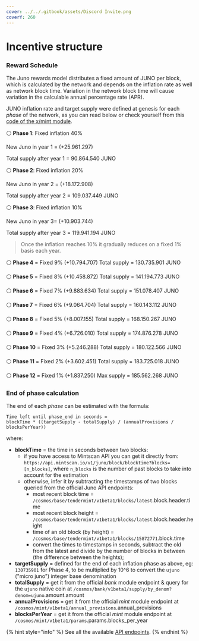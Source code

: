 ```yaml
---
cover: ../../.gitbook/assets/Discord Invite.png
coverY: 260
---
```


# Incentive structure

### Reward Schedule <a href="#8ab1" id="8ab1"></a>

The Juno rewards model distributes a fixed amount of JUNO per block, which is calculated by the network and depends on the inflation rate as well as network block time. Variation in the network block time will cause variation in the calculable annual percentage rate (APR).

JUNO inflation rate and target supply were defined at genesis for each _phase_ of the network, as you can read below or check yourself from this [code of the x/mint module](https://github.com/CosmosContracts/juno/blob/main/x/mint/types/minter.go).

⚪️ **Phase 1**: Fixed inflation 40%

New Juno in year 1 = (+25.961.297)

Total supply after year 1 = 90.864.540 JUNO

⚪️ **Phase 2**: Fixed inflation 20%

New Juno in year 2 = (+18.172.908)

Total supply after year 2 = 109.037.449 JUNO

⚪️ **Phase 3**: Fixed inflation 10%

New Juno in year 3= (+10.903.744)

Total supply after year 3 = 119.941.194 JUNO

> Once the inflation reaches 10% it gradually reduces on a fixed 1% basis each year.

⚪️ **Phase 4** = Fixed 9% (+10.794.707) Total supply = 130.735.901 JUNO

⚪️ **Phase 5** = Fixed 8% (+10.458.872) Total supply = 141.194.773 JUNO

⚪️ **Phase 6** = Fixed 7% (+9.883.634) Total supply = 151.078.407 JUNO

⚪️ **Phase 7** = Fixed 6% (+9.064.704) Total supply = 160.143.112 JUNO

⚪️ **Phase 8** = Fixed 5% (+8.007.155) Total supply = 168.150.267 JUNO

⚪️ **Phase 9** = Fixed 4% (+6.726.010) Total supply = 174.876.278 JUNO

⚪️ **Phase 10** = Fixed 3% (+5.246.288) Total supply = 180.122.566 JUNO

⚪️ **Phase 11** = Fixed 2% (+3.602.451) Total supply = 183.725.018 JUNO

⚪️ **Phase 12** = Fixed 1% (+1.837.250) Max supply = 185.562.268 JUNO


### End of phase calculation

The end of each _phase_ can be estimated with the formula:

```
Time left until phase_end in seconds =
blockTime * ((targetSupply - totalSupply) / (annualProvisions / blocksPerYear))
```

where:
- **blockTime** =  the time in seconds between two blocks:
    - if you have access to Mintscan API you can get it directly from: `https://api.mintscan.io/v1/juno/block/blocktime?blocks=[n_blocks]`, where `n_blocks` is the number of past blocks to take into account for the estimation
    - otherwise, infer it by subtracting the timestamps of two blocks queried from the official Juno API endpoints: 
        - most recent block time = `/cosmos/base/tendermint/v1beta1/blocks/latest`.block.header.time
        - most recent block height = `/cosmos/base/tendermint/v1beta1/blocks/latest`.block.header.height
        - time of an old block (by height) = `/cosmos/base/tendermint/v1beta1/blocks/15872771`.block.time
        - convert the times to timestamps in seconds, subtract the old from the latest and divide by the number of blocks in between (the difference between the heights);
- **targetSupply** = defined for the end of each inflation phase as above,  eg: `130735901` for Phase 4, to be multiplied by 10^6 to convert the `ujuno` ("micro juno") integer base denomination
- **totalSupply** = get it from the official _bank_ module endpoint & query for the `ujuno` native coin at `/cosmos/bank/v1beta1/supply/by_denom?denom=ujuno`.amount.amount
- **annualProvisions** = get it from the official _mint_ module endpoint at `/cosmos/mint/v1beta1/annual_provisions`.annual_provisions
- **blocksPerYear** = get it from the official _mint_ module endpoint at `/cosmos/mint/v1beta1/params`.params.blocks_per_year

{% hint style="info" %}
See all the available [API endpoints](/developer-guides/api-endpoints).
{% endhint %}